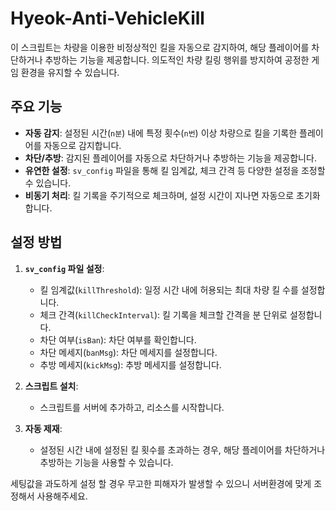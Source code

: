 # Hyeok-Anti-VehicleKill

이 스크립트는 차량을 이용한 비정상적인 킬을 자동으로 감지하여, 해당 플레이어를 차단하거나 추방하는 기능을 제공합니다. 의도적인 차량 킬링 행위를 방지하여 공정한 게임 환경을 유지할 수 있습니다.

## 주요 기능

- **자동 감지**: 설정된 시간(`n분`) 내에 특정 횟수(`n번`) 이상 차량으로 킬을 기록한 플레이어를 자동으로 감지합니다.
- **차단/추방**: 감지된 플레이어를 자동으로 차단하거나 추방하는 기능을 제공합니다.
- **유연한 설정**: `sv_config` 파일을 통해 킬 임계값, 체크 간격 등 다양한 설정을 조정할 수 있습니다.
- **비동기 처리**: 킬 기록을 주기적으로 체크하며, 설정 시간이 지나면 자동으로 초기화합니다.

## 설정 방법

1. **`sv_config` 파일 설정**:
   - 킬 임계값(`killThreshold`): 일정 시간 내에 허용되는 최대 차량 킬 수를 설정합니다.
   - 체크 간격(`killCheckInterval`): 킬 기록을 체크할 간격을 분 단위로 설정합니다.
   - 차단 여부(`isBan`): 차단 여부를 확인합니다.
   - 차단 메세지(`banMsg`): 차단 메세지를 설정합니다.
   - 추방 메세지(`kickMsg`): 추방 메세지를 설정합니다.

2. **스크립트 설치**:
   - 스크립트를 서버에 추가하고, 리소스를 시작합니다.

3. **자동 제재**:
   - 설정된 시간 내에 설정된 킬 횟수를 초과하는 경우, 해당 플레이어를 차단하거나 추방하는 기능을 사용할 수 있습니다.


세팅값을 과도하게 설정 할 경우 무고한 피해자가 발생할 수 있으니 서버환경에 맞게 조정해서 사용해주세요.
